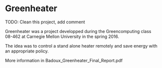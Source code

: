 # Greenheater
TODO: Clean this project, add comment

Greenheater was a project developped during the Greencomputing class 08-462 at Carnegie Mellon University in the spring 2016.

The idea was to control a stand alone heater remotely and save energy with an appropriate policy. 

More information in Badoux_Greenheater_Final_Report.pdf


